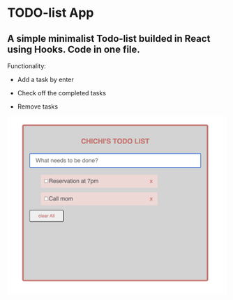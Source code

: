 
# TODO-list App


## A simple minimalist Todo-list builded in React using Hooks. Code in one file.


Functionality:

- Add a task by enter

- Check off the completed tasks

- Remove tasks


<img src="/screenshots/todolist.png" width="600" />


